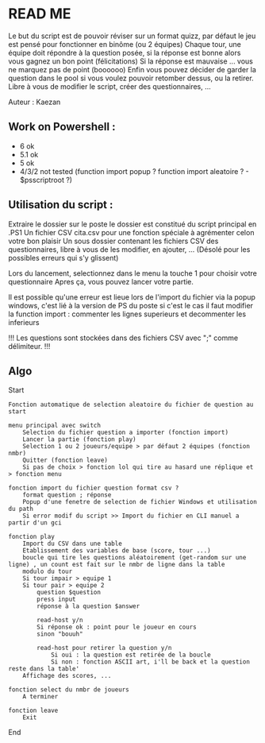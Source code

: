 # READ ME
Le but du script est de pouvoir réviser sur un format quizz, par défaut le jeu est pensé pour fonctionner en binôme (ou 2 équipes)
Chaque tour, une équipe doit répondre à la question posée, si la réponse est bonne alors vous gagnez un bon point (félicitations)
Si la réponse est mauvaise ... vous ne marquez pas de point (boooooo)
Enfin vous pouvez décider de garder la question dans le pool si vous voulez pouvoir retomber dessus, ou la retirer.
Libre à vous de modifier le script, créer des questionnaires, ...

Auteur : Kaezan

## Work on Powershell :
- 6 ok
- 5.1 ok
- 5 ok
- 4/3/2 not tested (function import popup ? function import aleatoire ? - $psscriptroot ?)

## Utilisation du script :
Extraire le dossier sur le poste
le dossier est constitué du script principal en .PS1
Un fichier CSV cita.csv pour une fonction spéciale à agrémenter celon votre bon plaisir
Un sous dossier contenant les fichiers CSV des questionnaires, libre à vous de les modifier, en ajouter, ... (Désolé pour les possibles erreurs qui s'y glissent)

Lors du lancement, selectionnez dans le menu la touche 1 pour choisir votre questionnaire
Apres ça, vous pouvez lancer votre partie.

Il est possible qu'une erreur est lieue lors de l'import du fichier via la popup windows, c'est lié à la version de PS du poste
si c'est le cas il faut modifier la function import : commenter les lignes superieurs et decommenter les inferieurs

 !!! Les questions sont stockées dans des fichiers CSV avec ";" comme délimiteur. !!!

## Algo
Start

    Fonction automatique de selection aleatoire du fichier de question au start

    menu principal avec switch
        Selection du fichier question a importer (fonction import)
        Lancer la partie (fonction play)
        Selection 1 ou 2 joueurs/equipe > par défaut 2 équipes (fonction nmbr)
        Quitter (fonction leave)
        Si pas de choix > fonction lol qui tire au hasard une réplique et > fonction menu

    fonction import du fichier question format csv ?
        format question ; réponse
        Popup d'une fenetre de selection de fichier Windows et utilisation du path
        Si error modif du script >> Import du fichier en CLI manuel a partir d'un gci

    fonction play 
        Import du CSV dans une table 
        Etablissement des variables de base (score, tour ...)
        boucle qui tire les questions aléatoirement (get-random sur une ligne) , un count est fait sur le nmbr de ligne dans la table
        modulo du tour 
        Si tour impair > equipe 1 
        Si tour pair > equipe 2        
            question $question
            press input
            réponse à la question $answer
            
            read-host y/n
            Si réponse ok : point pour le joueur en cours
            sinon "bouuh"
            
            read-host pour retirer la question y/n
                Si oui : la question est retirée de la boucle 
                Si non : fonction ASCII art, i'll be back et la question reste dans la table'
        Affichage des scores, ... 

    fonction select du nmbr de joueurs
        A terminer

    fonction leave
        Exit
End
